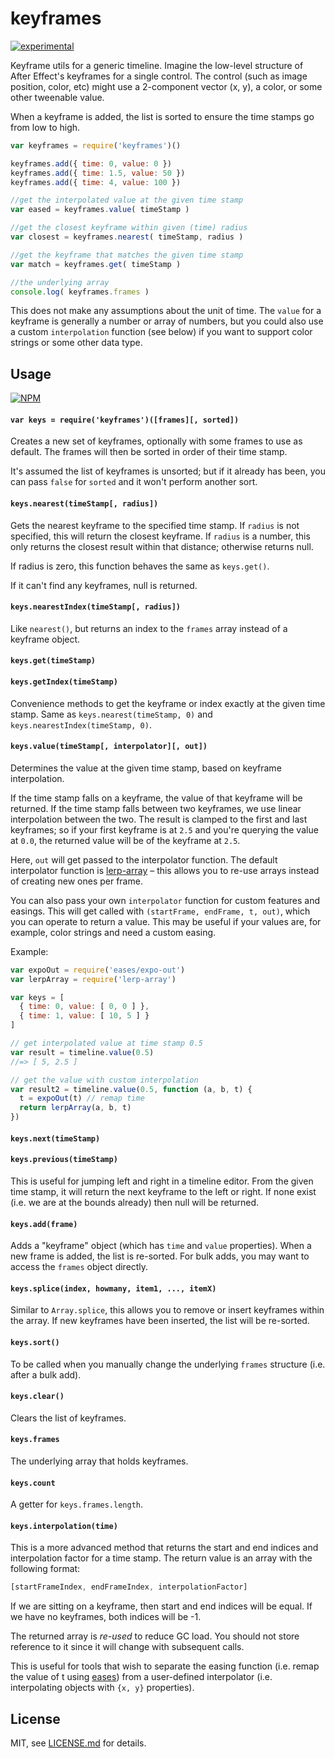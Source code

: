 # keyframes

[![experimental](http://badges.github.io/stability-badges/dist/experimental.svg)](http://github.com/badges/stability-badges)

Keyframe utils for a generic timeline. Imagine the low-level structure of After Effect's keyframes for a single control. The control (such as image position, color, etc) might use a 2-component vector (x, y), a color, or some other tweenable value. 

When a keyframe is added, the list is sorted to ensure the time stamps go from low to high. 

```js
var keyframes = require('keyframes')()

keyframes.add({ time: 0, value: 0 })
keyframes.add({ time: 1.5, value: 50 })
keyframes.add({ time: 4, value: 100 })

//get the interpolated value at the given time stamp
var eased = keyframes.value( timeStamp ) 

//get the closest keyframe within given (time) radius
var closest = keyframes.nearest( timeStamp, radius )

//get the keyframe that matches the given time stamp
var match = keyframes.get( timeStamp )

//the underlying array
console.log( keyframes.frames )
```

This does not make any assumptions about the unit of time. The `value` for a keyframe is generally a number or array of numbers, but you could also use a custom `interpolation` function (see below) if you want to support color strings or some other data type. 

## Usage

[![NPM](https://nodei.co/npm/keyframes.png)](https://nodei.co/npm/keyframes/)

#### `var keys = require('keyframes')([frames][, sorted])`

Creates a new set of keyframes, optionally with some frames to use as default. The frames will then be sorted in order of their time stamp. 

It's assumed the list of keyframes is unsorted; but if it already has been, you can pass `false` for `sorted` and it won't perform another sort.

#### `keys.nearest(timeStamp[, radius])`

Gets the nearest keyframe to the specified time stamp. If `radius` is not specified, this will return the closest keyframe. If `radius` is a number, this only returns the closest result within that distance; otherwise returns null.

If radius is zero, this function behaves the same as `keys.get()`. 

If it can't find any keyframes, null is returned.

#### `keys.nearestIndex(timeStamp[, radius])`

Like `nearest()`, but returns an index to the `frames` array instead of a keyframe object.

#### `keys.get(timeStamp)`
#### `keys.getIndex(timeStamp)`

Convenience methods to get the keyframe or index exactly at the given time stamp. Same as `keys.nearest(timeStamp, 0)` and `keys.nearestIndex(timeStamp, 0)`.

#### `keys.value(timeStamp[, interpolator][, out])`

Determines the value at the given time stamp, based on keyframe interpolation.

If the time stamp falls on a keyframe, the value of that keyframe will be returned. If the time stamp falls between two keyframes, we use linear interpolation between the two. The result is clamped to the first and last keyframes; so if your first keyframe is at `2.5` and you're querying the value at `0.0`, the returned value will be of the keyframe at `2.5`. 

Here, `out` will get passed to the interpolator function. The default interpolator function is [lerp-array](https://www.npmjs.com/package/lerp-array) – this allows you to re-use arrays instead of creating new ones per frame.

You can also pass your own `interpolator` function for custom features and easings. This will get called with `(startFrame, endFrame, t, out)`, which you can operate to return a value. This may be useful if your values are, for example, color strings and need a custom easing. 

Example:

```js
var expoOut = require('eases/expo-out')
var lerpArray = require('lerp-array')

var keys = [
  { time: 0, value: [ 0, 0 ] },
  { time: 1, value: [ 10, 5 ] }
]

// get interpolated value at time stamp 0.5 
var result = timeline.value(0.5)
//=> [ 5, 2.5 ]

// get the value with custom interpolation
var result2 = timeline.value(0.5, function (a, b, t) {
  t = expoOut(t) // remap time
  return lerpArray(a, b, t)
})
```

#### `keys.next(timeStamp)` 
#### `keys.previous(timeStamp)`

This is useful for jumping left and right in a timeline editor. From the given time stamp, it will return the next keyframe to the left or right. If none exist (i.e. we are at the bounds already) then null will be returned.

#### `keys.add(frame)`

Adds a "keyframe" object (which has `time` and `value` properties). When a new frame is added, the list is re-sorted. For bulk adds, you may want to access the `frames` object directly.

#### `keys.splice(index, howmany, item1, ..., itemX)`

Similar to `Array.splice`, this allows you to remove or insert keyframes within the array. If new keyframes have been inserted, the list will be re-sorted. 

#### `keys.sort()`

To be called when you manually change the underlying `frames` structure (i.e. after a bulk add).

#### `keys.clear()`

Clears the list of keyframes.

#### `keys.frames`

The underlying array that holds keyframes.

#### `keys.count`

A getter for `keys.frames.length`.

#### `keys.interpolation(time)`

This is a more advanced method that returns the start and end indices and interpolation factor for a time stamp. The return value is an array with the following format: 

```js
[startFrameIndex, endFrameIndex, interpolationFactor]
```

If we are sitting on a keyframe, then start and end indices will be equal. If we have no keyframes, both indices will be -1.

The returned array is *re-used* to reduce GC load. You should not store reference to it since it will change with subsequent calls. 

This is useful for tools that wish to separate the easing function (i.e. remap the value of t using [eases](https://nodei.co/npm/eases/)) from a user-defined interpolator (i.e. interpolating objects with `{x, y}` properties). 

## License

MIT, see [LICENSE.md](http://github.com/mattdesl/keyframes/blob/master/LICENSE.md) for details.
